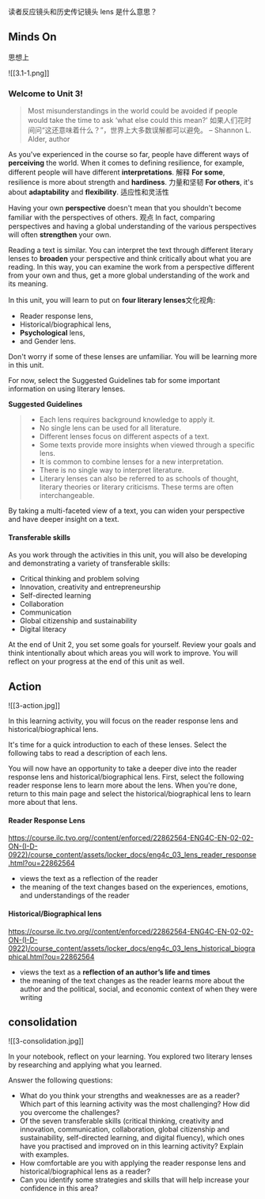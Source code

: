 读者反应镜头和历史传记镜头
lens 是什么意思？

## Minds On
思想上

![[3.1-1.png]]

### Welcome to Unit 3!

> Most misunderstandings in the world could be avoided if people would take the time to ask ‘what else could this mean?'
> 如果人们花时间问“这还意味着什么？”，世界上大多数误解都可以避免。
> – Shannon L. Alder, author

As you've experienced in the course so far, people have different ways of **perceiving** the world. 
When it comes to defining resilience, for example, different people will have different **interpretations**. 解释
**For some**, resilience is more about strength and **hardiness**. 力量和坚韧
**For others**, it's about **adaptability** and **flexibility**. 适应性和灵活性

Having your own **perspective** doesn't mean that you shouldn't become familiar with the perspectives of others. 观点
In fact, comparing perspectives and having a global understanding of the various perspectives will often **strengthen** your own.

Reading a text is similar. You can interpret the text through different literary lenses to **broaden** your perspective and think critically about what you are reading. 
In this way, you can examine the work from a perspective different from your own and thus, get a more global understanding of the work and its meaning.

In this unit, you will learn to put on **four literary lenses**文化视角:
- Reader response lens, 
- Historical/biographical lens, 
- **Psychological** lens, 
- and Gender lens. 

Don't worry if some of these lenses are unfamiliar. You will be learning more in this unit.

For now, select the Suggested Guidelines tab for some important information on using literary lenses.

 **Suggested Guidelines**
>
>- Each lens requires background knowledge to apply it.
>- No single lens can be used for all literature.
>- Different lenses focus on different aspects of a text.
>- Some texts provide more insights when viewed through a specific lens.
>- It is common to combine lenses for a new interpretation.
>- There is no single way to interpret literature.
>- Literary lenses can also be referred to as schools of thought, literary theories or literary criticisms. These terms are often interchangeable.

By taking a multi-faceted view of a text, you can widen your perspective and have deeper insight on a text.


#### Transferable skills

As you work through the activities in this unit, you will also be developing and demonstrating a variety of transferable skills:

- Critical thinking and problem solving
- Innovation, creativity and entrepreneurship
- Self-directed learning
- Collaboration
- Communication
- Global citizenship and sustainability
- Digital literacy


At the end of Unit 2, you set some goals for yourself. Review your goals and think intentionally about which areas you will work to improve. You will reflect on your progress at the end of this unit as well.

## Action
![[3-action.jpg]]

In this learning activity, you will focus on the reader response lens and historical/biographical lens. 

It's time for a quick introduction to each of these lenses. Select the following tabs to read a description of each lens.

You will now have an opportunity to take a deeper dive into the reader response lens and historical/biographical lens. First, select the following reader response lens to learn more about the lens. When you're done, return to this main page and select the historical/biographical lens to learn more about that lens.

#### Reader Response Lens
https://course.ilc.tvo.org//content/enforced/22862564-ENG4C-EN-02-02-ON-(I-D-0922)/course_content/assets/locker_docs/eng4c_03_lens_reader_response.html?ou=22862564
- views the text as a reflection of the reader
- the meaning of the text changes based on the experiences, emotions, and understandings of the reader


#### Historical/Biographical lens
https://course.ilc.tvo.org//content/enforced/22862564-ENG4C-EN-02-02-ON-(I-D-0922)/course_content/assets/locker_docs/eng4c_03_lens_historical_biographical.html?ou=22862564
- views the text as a **reflection of an author’s life and times**
- the meaning of the text changes as the reader learns more about the author and the political, social, and economic context of when they were writing

## consolidation
![[3-consolidation.jpg]]



In your notebook, reflect on your learning. You explored two literary lenses by researching and applying what you learned. 

Answer the following questions:

- What do you think your strengths and weaknesses are as a reader? Which part of this learning activity was the most challenging? How did you overcome the challenges?
- Of the seven transferable skills (critical thinking, creativity and innovation, communication, collaboration, global citizenship and sustainability, self-directed learning, and digital fluency), which ones have you practised and improved on in this learning activity? Explain with examples.
- How comfortable are you with applying the reader response lens and historical/biographical lens as a reader?
- Can you identify some strategies and skills that will help increase your confidence in this area?